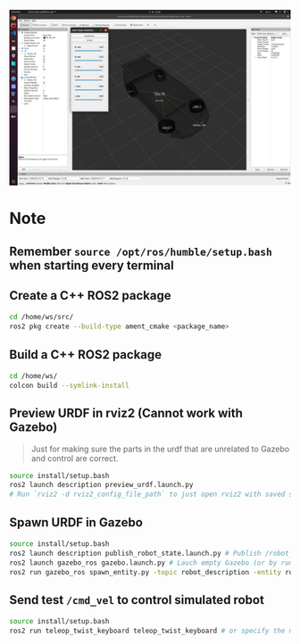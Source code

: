 ![Alt text](rviz2__winstxnhdw__AutoCarROS2.png)

# Note

## Remember `source /opt/ros/humble/setup.bash` when starting every terminal

## Create a C++ ROS2 package

```bash
cd /home/ws/src/
ros2 pkg create --build-type ament_cmake <package_name>
```

## Build a C++ ROS2 package

```bash
cd /home/ws/
colcon build --symlink-install
```

## Preview URDF in rviz2 (Cannot work with Gazebo)
> Just for making sure the parts in the urdf that are unrelated to Gazebo and control are correct.
```bash
source install/setup.bash
ros2 launch description preview_urdf.launch.py
# Run `rviz2 -d rviz2_config_file_path` to just open rviz2 with saved settings.
```

## Spawn URDF in Gazebo
```bash
source install/setup.bash
ros2 launch description publish_robot_state.launch.py # Publish /robot_description
ros2 launch gazebo_ros gazebo.launch.py # Lauch empty Gazebo (or by running `gazebo --verbose -s libgazebo_ros_factory.so`)
ros2 run gazebo_ros spawn_entity.py -topic robot_description -entity robot_name # Spawn robot in Gazebot (or spawn robot SDF by running `ros2 run gazebo_ros spawn_entity.py -file sdf_file_path -entity robot_name`)
```

## Send test `/cmd_vel` to control simulated robot
```bash
source install/setup.bash
ros2 run teleop_twist_keyboard teleop_twist_keyboard # or specify the namespace (to publish to /target_namespace/cmd_vel) by running `ros2 run teleop_twist_keyboard teleop_twist_keyboard --ros-args -r __ns:=/target_namespace`
```